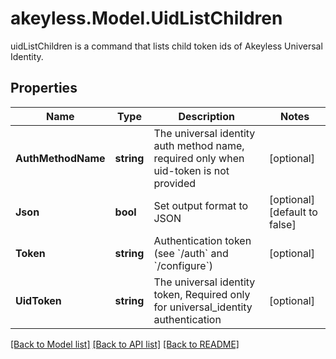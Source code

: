 # akeyless.Model.UidListChildren
uidListChildren is a command that lists child token ids of Akeyless Universal Identity.

## Properties

Name | Type | Description | Notes
------------ | ------------- | ------------- | -------------
**AuthMethodName** | **string** | The universal identity auth method name, required only when uid-token is not provided | [optional] 
**Json** | **bool** | Set output format to JSON | [optional] [default to false]
**Token** | **string** | Authentication token (see &#x60;/auth&#x60; and &#x60;/configure&#x60;) | [optional] 
**UidToken** | **string** | The universal identity token, Required only for universal_identity authentication | [optional] 

[[Back to Model list]](../README.md#documentation-for-models) [[Back to API list]](../README.md#documentation-for-api-endpoints) [[Back to README]](../README.md)

